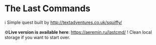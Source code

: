 # The Last Commands

ℹ️ Simple quest built by http://textadventures.co.uk/squiffy/

⚙️**Live version is available here**: https://aeremin.ru/lastcmd/ 
! Clean local storage if you want to start over.
